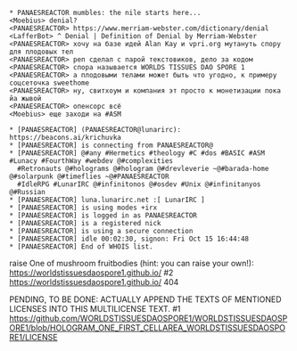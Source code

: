 ```
* PANAESREACTOR mumbles: the nile starts here...
<Moebius> denial?
<PANAESREACTOR> https://www.merriam-webster.com/dictionary/denial
<LafferBot> ^ Denial | Definition of Denial by Merriam-Webster
<PANAESREACTOR> хочу на базе идей Alan Kay и vpri.org мутануть спору для плодовых тел
<PANAESREACTOR> реп сделал с парой текстовиков, дело за кодом
<PANAESREACTOR> спора называется WORLDS TISSUES DAO SPORE 1
<PANAESREACTOR> а плодовыми телами может быть что угодно, к примеру соцсеточка sweethome
<PANAESREACTOR> ну, свитхоум и компания эт просто к монетизации пока йа жывой
<PANAESREACTOR> опенсорс всё
<Moebius> еще заходи на #ASM

* [PANAESREACTOR] (PANAESREACTOR@lunarirc): https://beacons.ai/krichuvka
* [PANAESREACTOR] is connecting from PANAESREACTOR@
* [PANAESREACTOR] @#any #Hermetics #theology #C #dos #BASIC #ASM #Lunacy #FourthWay #webdev @#complexities 
  #Retronauts @#holograms @#hologram @#drevleverie ~@#barada-home @#solarpunk @#timeflies ~@#PANAESREACTOR 
  #IdleRPG #LunarIRC @#infinitonos @#osdev #Unix @#infinitanyos @#Russian 
* [PANAESREACTOR] luna.lunarirc.net :[ LunarIRC ]
* [PANAESREACTOR] is using modes +irx
* [PANAESREACTOR] is logged in as PANAESREACTOR
* [PANAESREACTOR] is a registered nick
* [PANAESREACTOR] is using a secure connection
* [PANAESREACTOR] idle 00:02:30, signon: Fri Oct 15 16:44:48
* [PANAESREACTOR] End of WHOIS list.
```

raise One of mushroom fruitbodies (hint: you can raise your own!): https://worldstissuesdaospore1.github.io/ #2 https://worldstissuesdaospore1.github.io/ 404

PENDING, TO BE DONE: ACTUALLY APPEND THE TEXTS OF MENTIONED LICENSES INTO THIS MULTILICENSE TEXT. #1 https://github.com/WORLDSTISSUESDAOSPORE1/WORLDSTISSUESDAOSPORE1/blob/HOLOGRAM_ONE_FIRST_CELLAREA_WORLDSTISSUESDAOSPORE1/LICENSE
